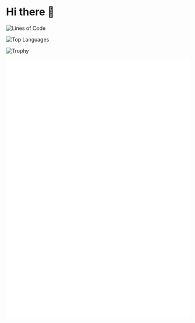 # Hi there 👋

![Lines of Code](https://birdhouses-vert.vercel.app/api?username=birdhouses&show_icons=true&theme=radical&count_private=true&include_all_commits=true&line_height=27)

![Top Languages](https://birdhouses-vert.vercel.app/api/top-langs/?username=birdhouses&layout=compact&theme=radical&count_private=true&hide=jupyter%20notebook)

![Trophy](https://github-profile-trophy.vercel.app/?username=birdhouses)

![Metrics](./github-metrics.svg)
